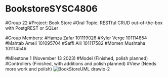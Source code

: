 # BookstoreSYSC4806

#Group 22
#Project: Book Store
#Oral Topic: RESTful CRUD out-of-the-box with PostgREST or SQLer

#Group Members:
#Hamza Zafar 101119026
#Kyler Verge 101114854
#Mahtab Ameli 101095704
#Saffi Alii 101117582
#Momen Mushtaha 101114546

#Milestone 1 (November 13 2023)
#Model (Finished, polish planned)
#Controllers (Finished, with additions and polish planned)
#View (Needs more work and polish)
![BookStoreUML drawio-2](https://github.com/Hamzaman10/BookstoreSYSC4806/assets/91337509/ad16276c-b34d-4cc5-9500-30c0e7705931)
